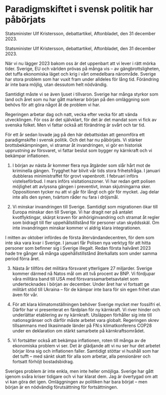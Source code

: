 # Paradigmskiftet i svensk politik har påbörjats

Statsminister Ulf Kristersson, debattartikel, Aftonbladet, den 31 december 2023.

Statsminister Ulf Kristersson, debattartikel, Aftonbladet, den 31 december 2023.

När vi nu lägger 2023 bakom oss är det uppenbart att vi lever i rätt mörka tider. Sverige, EU och världen prövas på många vis – av gängbrottsligheten, det tuffa ekonomiska läget och krig i vårt omedelbara närområde. Sverige har stora problem som har vuxit fram under alldeles för lång tid. Förändring är inte bara möjlig, utan dessutom helt nödvändig.

Samtidigt måste vi se även ljuset i tillvaron. Sverige har många styrkor som land och året som nu har gått markerar början på den omläggning som behövs för att göra något åt de problem vi har.

Regeringen arbetar dag och natt, vecka efter vecka för att vända utvecklingen. För oss är det självklart, för det är det mandat som vi fick av svenska folket. Men vi fattar också att förändring är svårt och tar tid.

För ett år sedan lovade jag på den här debattsidan att genomföra ett paradigmskifte i svensk politik. Och det har nu påbörjats. Vi stärker brottsbekämpningen, vi stramar åt invandringen, vi gör en historisk upprustning av försvaret, vi fattar beslut som bygger ny kärnkraft och vi bekämpar inflationen.

1. I början av nästa år kommer flera nya åtgärder som slår hårt mot de kriminella gängen. Trygghet har blivit vår tids stora frihetsfråga. I januari dubbleras minimistraffet för grovt vapenbrott. I februari införs vistelseförbud. I mars införs visitationszoner. Vi har redan gett polisen möjlighet att avlyssna gängen i preventivt, innan skjutningarna sker. Oppositionen tycker nu att vi går för långt och gör för mycket. Jag delar inte alls den synen, tvärtom råder nu fara i dröjsmål.

2. Vi minskar invandringen till Sverige. Samtidigt som migrationen ökar till Europa minskar den till Sverige. Vi har dragit ner på antalet kvotflyktingar, skärpt kraven för anhöriginvandring och stramat åt regler som bidragit till fler uppehållstillstånd för personer utan skyddsskäl. Om inte invandringen minskar kommer vi aldrig klara integrationen.

I mitten av oktober infördes de första återvändandecentren, för dem som inte ska vara kvar i Sverige. I januari får Polisen nya verktyg för att hitta personer som befinner sig i Sverige illegalt. Redan första halvåret 2023 hade tre gånger så många uppehållstillstånd återkallats som under samma period förra året.

3. Nästa år tillförs det militära försvaret ytterligare 27 miljarder. Sverige kommer därmed nå Natos mål om att två procent av BNP. Vi fördjupar våra militära band till USA med försvarssamarbetsavtalet som undertecknades i början av december. Under året har vi fortsatt ge militärt stöd till Ukraina – för de kämpar inte bara för sin egen frihet utan även för vår.

4. För att klara klimatomställningen behöver Sverige mycket mer fossilfri el. Därför har vi presenterat en färdplan för ny kärnkraft. Vi river hinder och underlättar etablering av ny kärnkraft. Utsläppen förhåller sig inte till nationsgränser och därför måste arbetet vara globalt. Regeringen skrev tillsammans med likasinnade länder på FN:s klimatkonferens COP28 under en deklaration om stärkt samarbete på kärnkraftsområdet.

5. Vi fortsätter också att bekämpa inflationen, roten till många av de ekonomiska problem vi ser. Det är glädjande att vi nu ser hur det arbetet börjar löna sig och inflationen faller. Samtidigt stöttar vi hushåll som har det tufft – med sänkt skatt för alla som arbetar, alla pensionärer och fortsatt förhöjt bostadsbidrag.

Sveriges problem är inte enkla, men inte heller omöjliga. Sverige har gått igenom svåra kriser tidigare och vi har klarat dem. Jag är övertygad om att vi kan göra det igen. Omläggningen av politiken har bara börjat – men början är en nödvändig förutsättning för fortsättningen.
